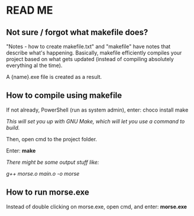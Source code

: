 # READ ME

## Not sure / forgot what makefile does?
"Notes - how to create makefile.txt" and "makefile" have notes that describe what's happening.
Basically, makefile efficiently compiles your project based on what gets updated (instead of compiling absolutely everything al the time).

A {name}.exe file is created as a result.




## How to compile using makefile
If not already, PowerShell (run as system admin), enter: choco install make

_This will set you up with GNU Make, which will let you use a command to build._


Then, open cmd to the project folder.


Enter: **make**

_There might be some output stuff like:_

_g++ morse.o main.o -o morse_




## How to run morse.exe
Instead of double clicking on morse.exe, open cmd, and enter: **morse.exe**
